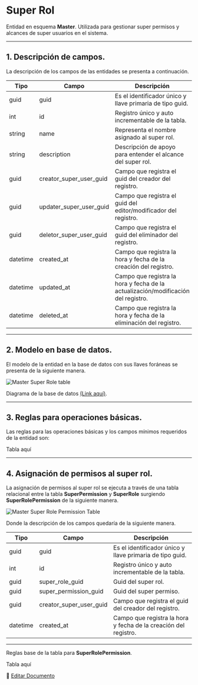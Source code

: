 # Super Rol

Entidad en esquema **Master**. Utilizada para gestionar super permisos y alcances de super usuarios en el sistema.

---

## 1.   Descripción de campos.

La descripción de los campos de las entidades se presenta a continuación.

| Tipo | Campo | Descripción |
|-|-|-|
| guid | guid | Es el identificador único y llave primaria de tipo guid. |
| int | id | Registro único y auto incrementable de la tabla. |
| string | name | Representa el nombre asignado al super rol. |
| string | description | Descripción de apoyo para entender el alcance del super rol. |
| guid | creator_super_user_guid | Campo que registra el guid del creador del registro. |
| guid | updater_super_user_guid | Campo que registra el guid del editor/modificador del registro. |
| guid | deletor_super_user_guid | Campo que registra el guid del eliminador del registro. |
| datetime | created_at | Campo que registra la hora y fecha de la creación del registro. |
| datetime | updated_at | Campo que registra la hora y fecha de la actualización/modificación del registro. |
| datetime | deleted_at | Campo que registra la hora y fecha de la eliminación del registro. |

--- 

## 2.  Modelo en base de datos.

El modelo de la entidad en la base de datos con sus llaves foráneas se presenta de la siguiente manera.

![Master Super Role table](/images/MasterSuperRoleTable.png)

Diagrama de la base de datos [(Link aquí)](https://app.diagrams.net/#G12bfdBfGq1QhoH-HbKd0D5KDiGZxJKMYT).

---

## 3.  Reglas para operaciones básicas.

Las reglas para las operaciones básicas y los campos mínimos requeridos de la entidad son:

Tabla aquí

---

## 4.  Asignación de permisos al super rol.

La asignación de permisos al super rol se ejecuta a través de una tabla relacional entre la tabla **SuperPermission** y **SuperRole** surgiendo **SuperRolePermission** de la siguiente manera.

![Master Super Role Permission Table](/images/MasterSuperRolePermissionTable.png)

Donde la descripción de los campos quedaría de la siguiente manera.

| Tipo | Campo | Descripción |
|-|-|-|
| guid | guid | Es el identificador único y llave primaria de tipo guid. |
| int | id | Registro único y auto incrementable de la tabla. |
| guid | super_role_guid | Guid del super rol. |
| guid | super_permission_guid | Guid del super permiso. |
| guid | creator_super_user_guid | Campo que registra el guid del creador del registro. |
| datetime | created_at | Campo que registra la hora y fecha de la creación del registro. |

---

Reglas base de la tabla para **SuperRolePermission**.

Tabla aquí

📝 [Editar Documento](https://github.com/4uRest/documentation)